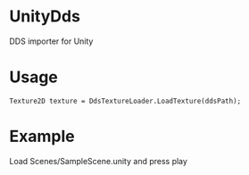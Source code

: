 # UnityDds
DDS importer for Unity

# Usage
```
Texture2D texture = DdsTextureLoader.LoadTexture(ddsPath);
```

# Example
Load Scenes/SampleScene.unity and press play
